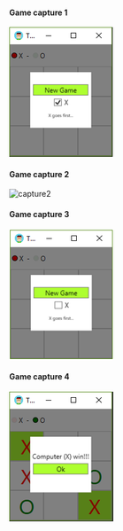 #### Game capture 1
![capture1](/Assets/GameCapture1.PNG)
#### Game capture 2
![capture2](~/Assets/GameCapture2.PNG)
#### Game capture 3
![capture3](\Assets\GameCapture3.PNG)
#### Game capture 4
![capture4](\Assets\GameCapture4.PNG)